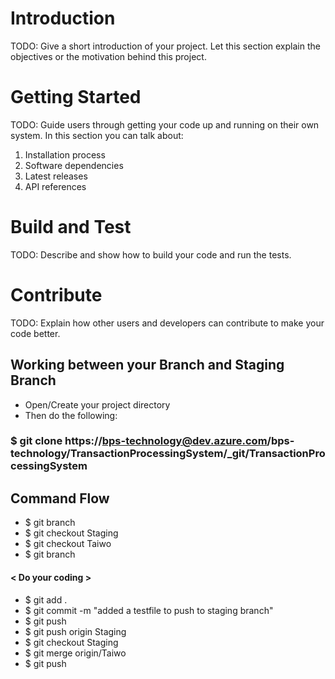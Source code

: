 # Introduction 
TODO: Give a short introduction of your project. Let this section explain the objectives or the motivation behind this project. 

# Getting Started
TODO: Guide users through getting your code up and running on their own system. In this section you can talk about:
1.	Installation process
2.	Software dependencies
3.	Latest releases
4.	API references

# Build and Test
TODO: Describe and show how to build your code and run the tests. 

# Contribute
TODO: Explain how other users and developers can contribute to make your code better. 

## Working between your Branch and Staging Branch
 - Open/Create your project directory
 - Then do the following:
### $ git clone https://bps-technology@dev.azure.com/bps-technology/TransactionProcessingSystem/_git/TransactionProcessingSystem

## Command Flow
- $ git branch     
- $ git checkout Staging
- $ git checkout Taiwo
- $ git branch

####   < Do your coding >

- $ git add .
- $ git commit -m "added  a testfile to push to staging branch"
- $ git push
- $ git push origin Staging
- $ git checkout Staging
- $ git merge origin/Taiwo
- $ git push
